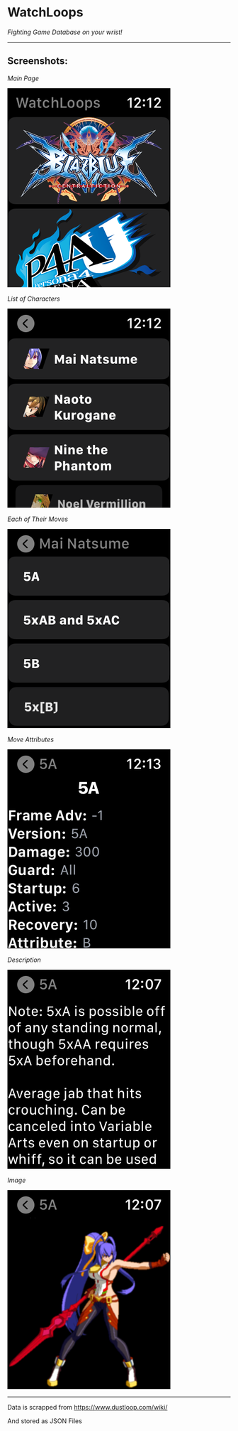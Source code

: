 # WatchLoops
_Fighting Game Database on your wrist!_

---

## Screenshots:
_Main Page_

![Main Page](https://github.com/DevinSova/WatchLoops/blob/master/Images/00.png)

_List of Characters_

![List of Characters](https://github.com/DevinSova/WatchLoops/blob/master/Images/01.png)

_Each of Their Moves_

![Each of Their Moves](https://github.com/DevinSova/WatchLoops/blob/master/Images/02.png)

_Move Attributes_

![Move Attributes](https://github.com/DevinSova/WatchLoops/blob/master/Images/03.png)

_Description_

![_Description_](https://github.com/DevinSova/WatchLoops/blob/master/Images/04.png)

_Image_

![Image](https://github.com/DevinSova/WatchLoops/blob/master/Images/05.png)

---

Data is scrapped from https://www.dustloop.com/wiki/

And stored as JSON Files
